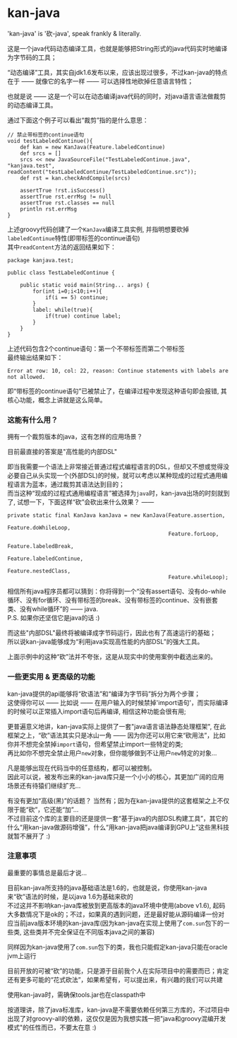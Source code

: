 kan-java
========

'kan-java' is '砍-java', speak frankly & literally.  

这是一个java代码动态编译工具，也就是能够把String形式的java代码实时地编译为字节码的工具；  

“动态编译”工具，其实自jdk1.6发布以来，应该出现过很多，不过kan-java的特点在于 —— 就像它的名字一样 —— 可以选择性地砍掉任意语言特性；  
  
也就是说 —— 这是一个可以在动态编译java代码的同时，对java语言语法做裁剪的动态编译工具。  

通过下面这个例子可以看出“裁剪”指的是什么意思：  

    // 禁止带标签的continue语句
    void testLabeledContinue(){
        def kan = new KanJava(Feature.labeledContinue)
        def srcs = []
        srcs << new JavaSourceFile("TestLabeledContinue.java", "kanjava.test", readContent("testLabeledContinue/TestLabeledContinue.src"));
        def rst = kan.checkAndCompile(srcs)

        assertTrue !rst.isSuccess()
        assertTrue rst.errMsg != null
        assertTrue rst.classes == null
        println rst.errMsg
    }
    
上述groovy代码创建了一个`KanJava`编译工具实例, 并指明想要砍掉`labeledContinue`特性(即带标签的continue语句)  
其中`readContent`方法的返回结果如下：  

    package kanjava.test;

    public class TestLabeledContinue {
    
        public static void main(String... args) {
            for(int i=0;i<10;i++){
                if(i == 5) continue;
            }
            label: while(true){
                if(true) continue label;
            }
        }
    }
    
上述代码包含2个continue语句：第一个不带标签而第二个带标签  
最终输出结果如下：  

    Error at row: 10, col: 22, reason: Continue statements with labels are not allowed.
    
即“带标签的continue语句”已被禁止了，在编译过程中发现这种语句即会报错, 其核心功能，概念上讲就是这么简单。  

### 这能有什么用？ ###
拥有一个裁剪版本的java，这有怎样的应用场景？  

目前最直接的答案是"高性能的内部DSL"  

即当我需要一个语法上非常接近普通过程式编程语言的DSL，但却又不想或觉得没必要自己从头实现一个(外部DSL)的时候，就可以考虑以某种现成的过程式通用编程语言为蓝本，通过裁剪其语法达到目的；  
而当这种“现成的过程式通用编程语言”被选择为`java`时，kan-java出场的时刻就到了, 试想一下，下面这样“砍”会砍出来什么效果？ —— 

    private static final KanJava kanJava = new KanJava(Feature.assertion, 
                                                       Feature.doWhileLoop,
                                                       Feature.forLoop,
                                                       Feature.labeledBreak,
                                                       Feature.labeledContinue,
                                                       Feature.nestedClass,
                                                       Feature.whileLoop);

相信所有java程序员都可以猜到：你将得到一个“没有assert语句、没有do-while循环、没有for循环、没有带标签的break、没有带标签的continue、没有嵌套类、没有while循环”的 —— java.  
P.S. 如果你还坚信它是java的话 :)  

而这些"内部DSL"最终将被编译成字节码运行，因此也有了高速运行的基础；  
所以说kan-java能够成为“利用java实现高性能的内部DSL”的强大工具。  

上面示例中的这种“砍”法并不夸张，这是从现实中的使用案例中截选出来的。  

### 一些更实用 & 更高级的功能 ###
kan-java提供的api能够将“砍语法”和“编译为字节码”拆分为两个步骤；  
这使得你可以 —— 比如说 —— 在用户输入的时候禁掉'import语句'，而实际编译的时候可以正常插入import语句后再编译, 相信这种功能会很有用;  

更普遍意义地讲，kan-java实际上提供了一套"java语言语法静态处理框架", 在此框架之上，“砍”语法其实只是冰山一角 —— 因为你还可以用它来“砍用法”，比如你并不想完全禁掉`import`语句，但希望禁止import一些特定的类;  
再比如你不想完全禁止用户`new`对象，但你能够做到不让用户`new`特定的对象...  

凡是能够出现在代码当中的任意结构，都可以被控制。  
因此可以说，被发布出来的kan-java库只是一个小小的核心，其更加广阔的应用场景还有待猿们继续扩充...  

有没有更加“高级(黑)”的话题？ 当然有；因为在kan-java提供的这套框架之上不仅限于能“砍”，它还能“加”...  
不过目前这个库的主要目的还是提供一套“基于java的内部DSL构建工具”，其它的什么“用kan-java做源码增强”，什么“用kan-java把java编译到GPU上”这些黑科技就暂不展开了 :)  

### 注意事项 ###
最重要的事情总是最后才说...  

目前kan-java所支持的java基础语法是1.6的，也就是说，你使用kan-java来“砍”语法的时候，是以java 1.6为基础来砍的  
不过这并不影响kan-java库被放到更高版本的java环境中使用(above v1.6), 起码大多数情况下是ok的；不过，如果真的遇到问题，还是最好能从源码编译一份对应当前java版本环境的kan-java库(因为kan-java在实现上使用了`com.sun`包下的一些类, 这些类并不完全保证在不同版本java之间的兼容)  

同样因为kan-java使用了`com.sun`包下的类，我也只能假定kan-java只能在oracle jvm上运行  

目前开放的可被“砍”的功能，只是源于目前我个人在实际项目中的需要而已；肯定还有更多可能的“花式砍法”，如果希望有，可以提出来，有兴趣的我们可以共建  

使用kan-java时，需确保tools.jar也在classpath中    

按道理讲，除了java标准库，kan-java是不需要依赖任何第三方库的，不过项目中出现了对groovy-all的依赖，这仅仅是因为我想实践一把"java和groovy混编开发模式"的任性而已，不要太在意 :)  

